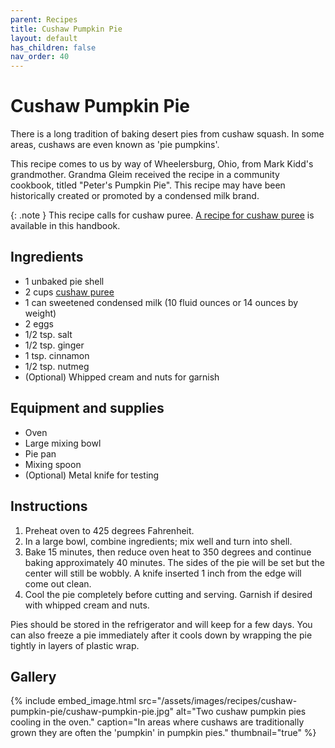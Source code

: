 ```yaml
---
parent: Recipes
title: Cushaw Pumpkin Pie
layout: default
has_children: false
nav_order: 40
---
```


# Cushaw Pumpkin Pie

There is a long tradition of baking desert pies from cushaw squash. In some areas, cushaws are even known as 'pie pumpkins'.

This recipe comes to us by way of Wheelersburg, Ohio, from Mark Kidd's grandmother. Grandma Gleim received the recipe in a community cookbook, titled "Peter's Pumpkin Pie". This recipe may have been historically created or promoted by a condensed milk brand.

{: .note }
This recipe calls for cushaw puree. [A recipe for cushaw puree](../roasted-cushaw-puree) is available in this handbook.

## Ingredients

- 1 unbaked pie shell
- 2 cups [cushaw puree](../roasted-cushaw-puree)
- 1 can sweetened condensed milk (10 fluid ounces or 14 ounces by weight)
- 2 eggs
- 1/2 tsp. salt
- 1/2 tsp. ginger
- 1 tsp. cinnamon
- 1/2 tsp. nutmeg
- (Optional) Whipped cream and nuts for garnish

## Equipment and supplies

- Oven
- Large mixing bowl
- Pie pan
- Mixing spoon
- (Optional) Metal knife for testing

## Instructions

1. Preheat oven to 425 degrees Fahrenheit.
2. In a large bowl, combine ingredients; mix well and turn into shell.
3. Bake 15 minutes, then reduce oven heat to 350 degrees and continue baking approximately 40 minutes. The sides of the pie will be set but the center will still be wobbly. A knife inserted 1 inch from the edge will come out clean.
4. Cool the pie completely before cutting and serving. Garnish if desired with whipped cream and nuts.

Pies should be stored in the refrigerator and will keep for a few days. You can also freeze a pie immediately after it cools down by wrapping the pie tightly in layers of plastic wrap.

## Gallery

{% include embed_image.html
    src="/assets/images/recipes/cushaw-pumpkin-pie/cushaw-pumpkin-pie.jpg"
    alt="Two cushaw pumpkin pies cooling in the oven."
    caption="In areas where cushaws are traditionally grown they are often the 'pumpkin' in pumpkin pies."
    thumbnail="true"
%}
